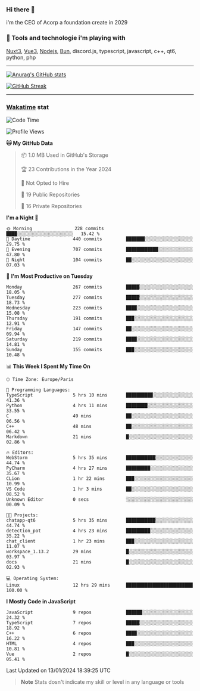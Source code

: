 ### Hi there 👋

i'm the CEO of Acorp a foundation create in 2029  

### 🧰 Tools and technologie i'm playing with

[Nuxt3](https://nuxt.com), [Vue3](https://vuejs.org/), [Nodejs](https://nodejs.org), [Bun](https://bun.sh/), discord.js, typescript, javascript, c++, qt6, python, php

---

[![Anurag's GitHub stats](https://github-readme-stats.vercel.app/api?username=ackimixs&show_icons=true&theme=github_dark&count_private=true)](https://www.ackimixs.xyz)

[![GitHub Streak](https://github-readme-streak-stats.herokuapp.com?user=Ackimixs&theme=github-dark-blue&date_format=j%20M%5B%20Y%5D&mode=weekly)](https://git.io/streak-stats)

---
 
 ### [Wakatime](https://wakatime.com/) stat

<!--START_SECTION:waka-->
![Code Time](http://img.shields.io/badge/Code%20Time-912%20hrs%2052%20mins-blue)

![Profile Views](http://img.shields.io/badge/Profile%20Views-0-blue)

**🐱 My GitHub Data** 

> 📦 1.0 MB Used in GitHub's Storage 
 > 
> 🏆 23 Contributions in the Year 2024
 > 
> 🚫 Not Opted to Hire
 > 
> 📜 19 Public Repositories 
 > 
> 🔑 16 Private Repositories 
 > 
**I'm a Night 🦉** 

```text
🌞 Morning                228 commits         ████░░░░░░░░░░░░░░░░░░░░░   15.42 % 
🌆 Daytime                440 commits         ███████░░░░░░░░░░░░░░░░░░   29.75 % 
🌃 Evening                707 commits         ████████████░░░░░░░░░░░░░   47.80 % 
🌙 Night                  104 commits         ██░░░░░░░░░░░░░░░░░░░░░░░   07.03 % 
```
📅 **I'm Most Productive on Tuesday** 

```text
Monday                   267 commits         █████░░░░░░░░░░░░░░░░░░░░   18.05 % 
Tuesday                  277 commits         █████░░░░░░░░░░░░░░░░░░░░   18.73 % 
Wednesday                223 commits         ████░░░░░░░░░░░░░░░░░░░░░   15.08 % 
Thursday                 191 commits         ███░░░░░░░░░░░░░░░░░░░░░░   12.91 % 
Friday                   147 commits         ██░░░░░░░░░░░░░░░░░░░░░░░   09.94 % 
Saturday                 219 commits         ████░░░░░░░░░░░░░░░░░░░░░   14.81 % 
Sunday                   155 commits         ███░░░░░░░░░░░░░░░░░░░░░░   10.48 % 
```


📊 **This Week I Spent My Time On** 

```text
🕑︎ Time Zone: Europe/Paris

💬 Programming Languages: 
TypeScript               5 hrs 10 mins       ██████████░░░░░░░░░░░░░░░   41.36 % 
Python                   4 hrs 11 mins       ████████░░░░░░░░░░░░░░░░░   33.55 % 
C                        49 mins             ██░░░░░░░░░░░░░░░░░░░░░░░   06.56 % 
C++                      48 mins             ██░░░░░░░░░░░░░░░░░░░░░░░   06.42 % 
Markdown                 21 mins             █░░░░░░░░░░░░░░░░░░░░░░░░   02.86 % 

🔥 Editors: 
WebStorm                 5 hrs 35 mins       ███████████░░░░░░░░░░░░░░   44.74 % 
PyCharm                  4 hrs 27 mins       █████████░░░░░░░░░░░░░░░░   35.67 % 
CLion                    1 hr 22 mins        ███░░░░░░░░░░░░░░░░░░░░░░   10.99 % 
VS Code                  1 hr 3 mins         ██░░░░░░░░░░░░░░░░░░░░░░░   08.52 % 
Unknown Editor           0 secs              ░░░░░░░░░░░░░░░░░░░░░░░░░   00.09 % 

🐱‍💻 Projects: 
chatapp-qt6              5 hrs 35 mins       ███████████░░░░░░░░░░░░░░   44.74 % 
detection_pot            4 hrs 23 mins       █████████░░░░░░░░░░░░░░░░   35.22 % 
chat_client              1 hr 23 mins        ███░░░░░░░░░░░░░░░░░░░░░░   11.07 % 
workspace_1.13.2         29 mins             █░░░░░░░░░░░░░░░░░░░░░░░░   03.97 % 
docs                     21 mins             █░░░░░░░░░░░░░░░░░░░░░░░░   02.93 % 

💻 Operating System: 
Linux                    12 hrs 29 mins      █████████████████████████   100.00 % 
```

**I Mostly Code in JavaScript** 

```text
JavaScript               9 repos             ██████░░░░░░░░░░░░░░░░░░░   24.32 % 
TypeScript               7 repos             █████░░░░░░░░░░░░░░░░░░░░   18.92 % 
C++                      6 repos             ████░░░░░░░░░░░░░░░░░░░░░   16.22 % 
HTML                     4 repos             ███░░░░░░░░░░░░░░░░░░░░░░   10.81 % 
Vue                      2 repos             █░░░░░░░░░░░░░░░░░░░░░░░░   05.41 % 
```




 Last Updated on 13/01/2024 18:39:25 UTC
<!--END_SECTION:waka-->

> **Note**
> Stats dosn't indicate my skill or level in any language or tools
